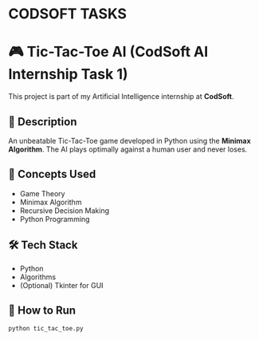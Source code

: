 # CODSOFT TASKS #
# 🎮 Tic-Tac-Toe AI (CodSoft AI Internship Task 1)

This project is part of my Artificial Intelligence internship at **CodSoft**.

## 📌 Description
An unbeatable Tic-Tac-Toe game developed in Python using the **Minimax Algorithm**. The AI plays optimally against a human user and never loses.

## 🧠 Concepts Used
- Game Theory
- Minimax Algorithm
- Recursive Decision Making
- Python Programming

## 🛠 Tech Stack
- Python
- Algorithms
- (Optional) Tkinter for GUI

## 🚀 How to Run
```bash
python tic_tac_toe.py
